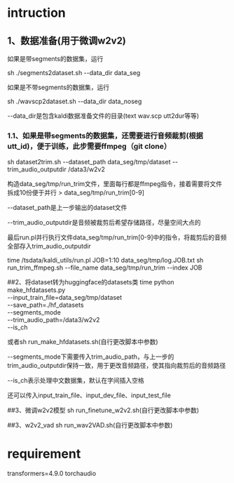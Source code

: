 # intruction
## 1、数据准备(用于微调w2v2)
如果是带segments的数据集，运行

sh ./segments2dataset.sh --data_dir data_seg

如果是不带segments的数据集，运行

sh ./wavscp2dataset.sh --data_dir data_noseg


--data_dir是包含kaldi数据准备文件的目录(text wav.scp utt2dur等等)
### 1.1、如果是带segments的数据集，还需要进行音频裁剪(根据utt_id)，便于训练，此步需要ffmpeg（git clone）
sh dataset2trim.sh --dataset_path data_seg/tmp/dataset --trim_audio_outputdir /data3/w2v2

构造data_seg/tmp/run_trim文件，里面每行都是ffmpeg指令，接着需要将文件拆成10份便于并行 > data_seg/tmp/run_trim[0-9]

--dataset_path是上一步输出的dataset文件

--trim_audio_outputdir是音频被裁剪后希望存储路径，尽量空间大点的

最后run.pl并行执行文件data_seg/tmp/run_trim[0-9]中的指令，将裁剪后的音频全部存入trim_audio_outputdir

time /tsdata/kaldi_utils/run.pl JOB=1:10 data_seg/tmp/log.JOB.txt sh run_trim_ffmpeg.sh --file_name data_seg/tmp/run_trim  --index JOB

##2、将dataset转为huggingface的datasets类
time python make_hfdatasets.py  \
--input_train_file=data_seg/tmp/dataset  \
--save_path=./hf_datasets \
--segments_mode \
--trim_audio_path=/data3/w2v2 \
--is_ch

或者sh run_make_hfdatasets.sh(自行更改脚本中参数)

--segments_mode下需要传入trim_audio_path，与上一步的trim_audio_outputdir保持一致，用于更改音频路径，使其指向裁剪后的音频路径

--is_ch表示处理中文数据集，默认在字间插入空格

还可以传入input_train_file、input_dev_file、input_test_file

##3、微调w2v2模型
sh run_finetune_w2v2.sh(自行更改脚本中参数)

##3、w2v2_vad
sh run_wav2VAD.sh(自行更改脚本中参数)

# requirement

transformers=4.9.0
torchaudio

